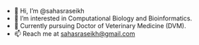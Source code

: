 - 👋 Hi, I’m @sahasraseikh
- 👀 I’m interested in Computational Biology and Bioinformatics.
- 🌱 Currently pursuing Doctor of Veterinary Medicine (DVM).
- 📫 Reach me at sahasraseikh@gmail.com

<!---
sahasraseikh/sahasraseikh is a ✨ special ✨ repository because its `README.md` (this file) appears on your GitHub profile.
You can click the Preview link to take a look at your changes.
--->

